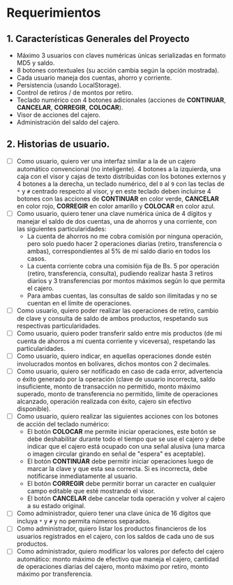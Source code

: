 # Requerimientos

## 1. Características Generales del Proyecto

+ Máximo 3 usuarios con claves numéricas únicas serializadas en formato MD5 y saldo.
+ 8 botones contextuales (su acción cambia según la opción mostrada).
+ Cada usuario maneja dos cuentas, ahorro y corriente.
+ Persistencia (usando LocalStorage).
+ Control de retiros / de montos por retiro.
+ Teclado numérico con 4 botones adicionales (acciones de **CONTINUAR**, **CANCELAR**, **CORREGIR**, **COLOCAR**).
+ Visor de acciones del cajero.
+ Administración del saldo del cajero.

## 2. Historias de usuario.

+ [ ] Como usuario, quiero ver una interfaz similar a la de un cajero automático convencional (no inteligente). 4 botones a la izquierda, una caja con el visor y cajas de texto distribuidas con los botones externos y 4 botones a la derecha, un teclado numérico, del `0` al `9` con las teclas de `*` y `#` centrado respecto al visor, y en este teclado deben incluirse 4 botones con las acciones de **CONTINUAR** en color verde, **CANCELAR** en color rojo, **CORREGIR** en color amarillo y **COLOCAR** en color azul.
+ [ ] Como usuario, quiero tener una clave numérica única de 4 dígitos y manejar el saldo de dos cuentas, una de ahorros y una corriente, con las siguientes particularidades:
  + La cuenta de ahorros no me cobra comisión por ninguna operación, pero solo puedo hacer 2 operaciones diarias (retiro, transferencia o ambas), correspondientes al 5% de mi saldo diario en todos los casos.
  + La cuenta corriente cobra una comisión fija de Bs. 5 por operación (retiro, transferencia, consulta), pudiendo realizar hasta 3 retiros diarios y 3 transferencias por montos máximos según lo que permita el cajero.
  + Para ambas cuentas, las consultas de saldo son ilimitadas y no se cuentan en el límite de operaciones.
+ [ ] Como usuario, quiero poder realizar las operaciones de retiro, cambio de clave y consulta de saldo de ambos productos, respetando sus respectivas particularidades.
+ [ ] Como usuario, quiero poder transferir saldo entre mis productos (de mi cuenta de ahorros a mi cuenta corriente y viceversa), respetando las particularidades.
+ [ ] Como usuario, quiero indicar, en aquellas operaciones donde estén involucrados montos en bolívares, dichos montos con 2 decimales.
+ [ ] Como usuario, quiero ser notificado en caso de cada error, advertencia o éxito generado por la operación (clave de usuario incorrecta, saldo insuficiente, monto de transacción no permitido, monto máximo superado, monto de transferencia no permitido, límite de operaciones alcanzado, operación realizada con éxito, cajero sin efectivo disponible).
+ [ ] Como usuario, quiero realizar las siguientes acciones con los botones de acción del teclado numérico:
  + El botón **COLOCAR** me permite iniciar operaciones, este botón se debe deshabilitar durante todo el tiempo que se use el cajero y debe indicar que el cajero está ocupado con una señal alusiva (una marca o imagen circular girando en señal de "espera" es aceptable).
  + El botón **CONTINUAR** debe permitir iniciar operaciones luego de marcar la clave y que esta sea correcta. Si es incorrecta, debe notificarse inmediatamente al usuario.
  + El botón **CORREGIR** debe permitir borrar un caracter en cualquier campo editable que esté mostrando el visor.
  + El botón **CANCELAR** debe cancelar toda operación y volver al cajero a su estado original.
+ [ ] Como administrador, quiero tener una clave única de 16 dígitos que incluya `*` y `#` y no permita números separados.
+ [ ] Como administrador, quiero listar los productos financieros de los usuarios registrados en el cajero, con los saldos de cada uno de sus productos.
+ [ ] Como administrador, quiero modificar los valores por defecto del cajero automático: monto máximo de efectivo que maneja el cajero, cantidad de operaciones diarias del cajero, monto máximo por retiro, monto máximo por transferencia.

